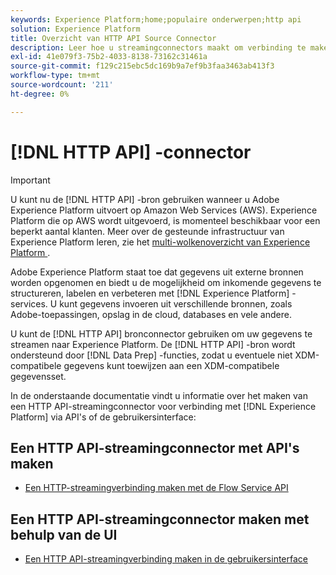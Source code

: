 ```yaml
---
keywords: Experience Platform;home;populaire onderwerpen;http api
solution: Experience Platform
title: Overzicht van HTTP API Source Connector
description: Leer hoe u streamingconnectors maakt om verbinding te maken met Adobe Experience Platform via API's of de gebruikersinterface.
exl-id: 41e079f3-75b2-4033-8138-73162c31461a
source-git-commit: f129c215ebc5dc169b9a7ef9b3faa3463ab413f3
workflow-type: tm+mt
source-wordcount: '211'
ht-degree: 0%

---
```


# [!DNL HTTP API] -connector

>[!IMPORTANT]
>
>U kunt nu de [!DNL HTTP API] -bron gebruiken wanneer u Adobe Experience Platform uitvoert op Amazon Web Services (AWS). Experience Platform die op AWS wordt uitgevoerd, is momenteel beschikbaar voor een beperkt aantal klanten. Meer over de gesteunde infrastructuur van Experience Platform leren, zie het [ multi-wolkenoverzicht van Experience Platform ](../../../landing/multi-cloud.md).

Adobe Experience Platform staat toe dat gegevens uit externe bronnen worden opgenomen en biedt u de mogelijkheid om inkomende gegevens te structureren, labelen en verbeteren met [!DNL Experience Platform] -services. U kunt gegevens invoeren uit verschillende bronnen, zoals Adobe-toepassingen, opslag in de cloud, databases en vele andere.

U kunt de [!DNL HTTP API] bronconnector gebruiken om uw gegevens te streamen naar Experience Platform. De [!DNL HTTP API] -bron wordt ondersteund door [!DNL Data Prep] -functies, zodat u eventuele niet XDM-compatibele gegevens kunt toewijzen aan een XDM-compatibele gegevensset.

In de onderstaande documentatie vindt u informatie over het maken van een HTTP API-streamingconnector voor verbinding met [!DNL Experience Platform] via API&#39;s of de gebruikersinterface:

## Een HTTP API-streamingconnector met API&#39;s maken

- [Een HTTP-streamingverbinding maken met de Flow Service API](../../tutorials/api/create/streaming/http.md)

## Een HTTP API-streamingconnector maken met behulp van de UI

- [Een HTTP API-streamingverbinding maken in de gebruikersinterface](../../tutorials/ui/create/streaming/http.md)
